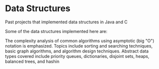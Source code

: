 # Data Structures

Past projects that implemented data structures in Java and C

Some of the data structures implemented here are:

The complexity analysis of common algorithms using asymptotic (big "O") notation is emphasized. 
Topics include sorting and searching techniques, basic graph algorithms, and algorithm design techniques. 
Abstract data types covered include priority queues, dictionaries, disjoint sets, heaps, balanced trees, and hashin
